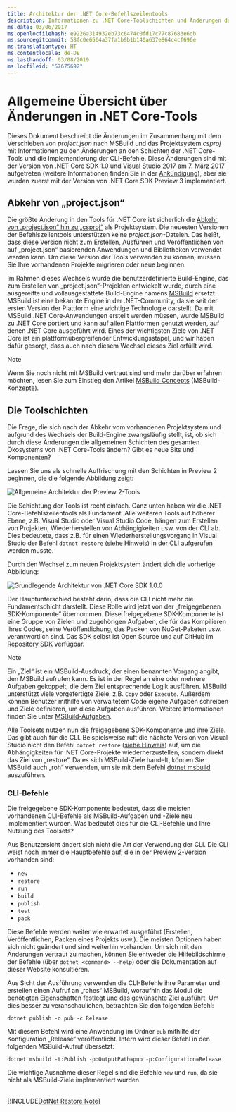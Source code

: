 ```yaml
---
title: Architektur der .NET Core-Befehlszeilentools
description: Informationen zu .NET Core-Toolschichten und Änderungen der neuesten Versionen.
ms.date: 03/06/2017
ms.openlocfilehash: e9226a314932eb73c6474c0fd17c77c87683e6db
ms.sourcegitcommit: 58fc0e6564a37fa1b9b1b140a637e864c4cf696e
ms.translationtype: HT
ms.contentlocale: de-DE
ms.lasthandoff: 03/08/2019
ms.locfileid: "57675692"
---
```

# <a name="high-level-overview-of-changes-in-the-net-core-tools"></a>Allgemeine Übersicht über Änderungen in .NET Core-Tools

Dieses Dokument beschreibt die Änderungen im Zusammenhang mit dem Verschieben von *project.json* nach MSBuild und das Projektsystem *csproj* mit Informationen zu den Änderungen an den Schichten der .NET Core-Tools und die Implementierung der CLI-Befehle. Diese Änderungen sind mit der Version von .NET Core SDK 1.0 und Visual Studio 2017 am 7. März 2017 aufgetreten (weitere Informationen finden Sie in der [Ankündigung](https://devblogs.microsoft.com/dotnet/announcing-net-core-tools-1-0/)), aber sie wurden zuerst mit der Version von .NET Core SDK Preview 3 implementiert.

## <a name="moving-away-from-projectjson"></a>Abkehr von „project.json“
Die größte Änderung in den Tools für .NET Core ist sicherlich die [Abkehr von „project.json“ hin zu „csproj“](https://devblogs.microsoft.com/dotnet/changes-to-project-json/) als Projektsystem. Die neuesten Versionen der Befehlszeilentools unterstützen keine *project.json*-Dateien. Das heißt, dass diese Version nicht zum Erstellen, Ausführen und Veröffentlichen von auf „project.json“ basierenden Anwendungen und Bibliotheken verwendet werden kann. Um diese Version der Tools verwenden zu können, müssen Sie Ihre vorhandenen Projekte migrieren oder neue beginnen. 

Im Rahmen dieses Wechsels wurde die benutzerdefinierte Build-Engine, das zum Erstellen von „project.json“-Projekten entwickelt wurde, durch eine ausgereifte und vollausgestattete Build-Engine namens [MSBuild](https://github.com/Microsoft/msbuild) ersetzt. MSBuild ist eine bekannte Engine in der .NET-Community, da sie seit der ersten Version der Plattform eine wichtige Technologie darstellt. Da mit MSBuild .NET Core-Anwendungen erstellt werden müssen, wurde MSBuild zu .NET Core portiert und kann auf allen Plattformen genutzt werden, auf denen .NET Core ausgeführt wird. Eines der wichtigsten Ziele von .NET Core ist ein plattformübergreifender Entwicklungsstapel, und wir haben dafür gesorgt, dass auch nach diesem Wechsel dieses Ziel erfüllt wird.

> [!NOTE]
> Wenn Sie noch nicht mit MSBuild vertraut sind und mehr darüber erfahren möchten, lesen Sie zum Einstieg den Artikel [MSBuild Concepts](/visualstudio/msbuild/msbuild-concepts) (MSBuild-Konzepte). 

## <a name="the-tooling-layers"></a>Die Toolschichten
Die Frage, die sich nach der Abkehr vom vorhandenen Projektsystem und aufgrund des Wechsels der Build-Engine zwangsläufig stellt, ist, ob sich durch diese Änderungen die allgemeinen Schichten des gesamten Ökosystems von .NET Core-Tools ändern? Gibt es neue Bits und Komponenten?

Lassen Sie uns als schnelle Auffrischung mit den Schichten in Preview 2 beginnen, die die folgende Abbildung zeigt:

![Allgemeine Architektur der Preview 2-Tools](media/cli-msbuild-architecture/p2-arch.png)

Die Schichtung der Tools ist recht einfach. Ganz unten haben wir die .NET Core-Befehlszeilentools als Fundament. Alle weiteren Tools auf höherer Ebene, z.B. Visual Studio oder Visual Studio Code, hängen zum Erstellen von Projekten, Wiederherstellen von Abhängigkeiten usw. von der CLI ab. Dies bedeutete, dass z.B. für einen Wiederherstellungsvorgang in Visual Studio der Befehl `dotnet restore` ([siehe Hinweis](#dotnet-restore-note)) in der CLI aufgerufen werden musste. 

Durch den Wechsel zum neuen Projektsystem ändert sich die vorherige Abbildung: 

![Grundlegende Architektur von .NET Core SDK 1.0.0](media/cli-msbuild-architecture/p3-arch.png)

Der Hauptunterschied besteht darin, dass die CLI nicht mehr die Fundamentschicht darstellt. Diese Rolle wird jetzt von der „freigegebenen SDK-Komponente“ übernommen. Diese freigegebene SDK-Komponente ist eine Gruppe von Zielen und zugehörigen Aufgaben, die für das Kompilieren Ihres Codes, seine Veröffentlichung, das Packen von NuGet-Paketen usw. verantwortlich sind. Das SDK selbst ist Open Source und auf GitHub im Repository [SDK](https://github.com/dotnet/sdk) verfügbar. 

> [!NOTE]
> Ein „Ziel“ ist ein MSBuild-Ausdruck, der einen benannten Vorgang angibt, den MSBuild aufrufen kann. Es ist in der Regel an eine oder mehrere Aufgaben gekoppelt, die dem Ziel entsprechende Logik ausführen. MSBuild unterstützt viele vorgefertigte Ziele, z.B. `Copy` oder `Execute`. Außerdem können Benutzer mithilfe von verwaltetem Code eigene Aufgaben schreiben und Ziele definieren, um diese Aufgaben ausführen. Weitere Informationen finden Sie unter [MSBuild-Aufgaben](/visualstudio/msbuild/msbuild-tasks). 

Alle Toolsets nutzen nun die freigegebene SDK-Komponente und ihre Ziele. Das gibt auch für die CLI. Beispielsweise ruft die nächste Version von Visual Studio nicht den Befehl `dotnet restore` ([siehe Hinweis](#dotnet-restore-note)) auf, um die Abhängigkeiten für .NET Core-Projekte wiederherzustellen, sondern direkt das Ziel von „restore“. Da es sich MSBuild-Ziele handelt, können Sie MSBuild auch „roh“ verwenden, um sie mit dem Befehl [dotnet msbuild](dotnet-msbuild.md) auszuführen. 

### <a name="cli-commands"></a>CLI-Befehle
Die freigegebene SDK-Komponente bedeutet, dass die meisten vorhandenen CLI-Befehle als MSBuild-Aufgaben und -Ziele neu implementiert wurden. Was bedeutet dies für die CLI-Befehle und Ihre Nutzung des Toolsets? 

Aus Benutzersicht ändert sich nicht die Art der Verwendung der CLI. Die CLI weist noch immer die Hauptbefehle auf, die in der Preview 2-Version vorhanden sind:

* `new`
* `restore`
* `run` 
* `build`
* `publish`
* `test`
* `pack` 

Diese Befehle werden weiter wie erwartet ausgeführt (Erstellen, Veröffentlichen, Packen eines Projekts usw.). Die meisten Optionen haben sich nicht geändert und sind weiterhin vorhanden. Um sich mit den Änderungen vertraut zu machen, können Sie entweder die Hilfebildschirme der Befehle (über `dotnet <command> --help`) oder die Dokumentation auf dieser Website konsultieren. 

Aus Sicht der Ausführung verwenden die CLI-Befehle ihre Parameter und erstellen einen Aufruf an „rohes“ MSBuild, woraufhin das Modul die benötigten Eigenschaften festlegt und das gewünschte Ziel ausführt. Um dies besser zu veranschaulichen, betrachten Sie den folgenden Befehl: 

   `dotnet publish -o pub -c Release`
    
Mit diesem Befehl wird eine Anwendung im Ordner `pub` mithilfe der Konfiguration „Release“ veröffentlicht. Intern wird dieser Befehl in den folgenden MSBuild-Aufruf übersetzt: 

   `dotnet msbuild -t:Publish -p:OutputPath=pub -p:Configuration=Release`

Die wichtige Ausnahme dieser Regel sind die Befehle `new` und `run`, da sie nicht als MSBuild-Ziele implementiert wurden.

<a name="dotnet-restore-note"></a>  
[!INCLUDE[DotNet Restore Note](~/includes/dotnet-restore-note.md)]

